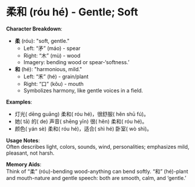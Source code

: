 # **柔和 (róu hé) - Gentle; Soft**

**Character Breakdown**:  
- **柔** (róu): "soft, gentle."
  - Left: “矛” (máo) - spear
  - Right: “木” (mù) - wood
  - Imagery: bending wood or spear-‘softness.’  
- **和** (hé): "harmonious, mild."
  - Left: “禾” (hé) - grain/plant
  - Right: “口” (kǒu) - mouth
  - Symbolizes harmony, like gentle voices in a field.

**Examples**:  
- 灯光( dēng guāng) 柔和( róu hé)，很舒服( hěn shū fú)。  
- 她( tā) 的( de) 声音( shēng yīn) 很( hěn) 柔和( róu hé)。  
- 颜色( yán sè) 柔和( róu hé)，适合( shì hé) 卧室( wò shì)。

**Usage Notes**:  
Often describes light, colors, sounds, wind, personalities; emphasizes mild, pleasant, not harsh.

**Memory Aids**:  
Think of “柔” (róu)-bending wood-anything can bend softly. “和” (hé)-plant and mouth-nature and gentle speech: both are smooth, calm, and ‘gentle.’